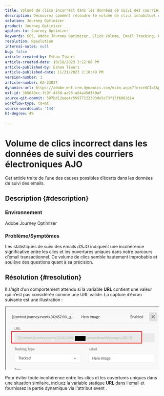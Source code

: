 ```yaml
---
title: Volume de clics incorrect dans les données de suivi des courriers électroniques AJO
description: Découvrez comment résoudre le volume de clics inhabituel dans les données de suivi des courriers électroniques.
solution: Journey Optimizer
product: Journey Optimizer
applies-to: Journey Optimizer
keywords: KCS, Adobe Journey Optimizer, Click Volume, Email Tracking, Parcours d’email transactionnel
resolution: Resolution
internal-notes: null
bug: false
article-created-by: Eshaa Tiwari
article-created-date: 10/18/2023 3:22:08 PM
article-published-by: Eshaa Tiwari
article-published-date: 11/21/2023 2:18:49 PM
version-number: 1
article-number: KA-23027
dynamics-url: https://adobe-ent.crm.dynamics.com/main.aspx?forceUCI=1&pagetype=entityrecord&etn=knowledgearticle&id=93b72d14-ca6d-ee11-8df0-6045bd006a22
exl-id: 3b5640cc-fc9f-445d-ac95-a84a45df49af
source-git-commit: 587bd12eee4c59977122393de5e73f15f6062614
workflow-type: tm+mt
source-wordcount: '144'
ht-degree: 4%

---
```


# Volume de clics incorrect dans les données de suivi des courriers électroniques AJO


Cet article traite de l’une des causes possibles d’écarts dans les données de suivi des emails.

## Description {#description}


### Environnement

Adobe Journey Optimizer

### Problème/Symptômes

Les statistiques de suivi des emails d’AJO indiquent une incohérence significative entre les clics et les ouvertures uniques dans notre parcours d’email transactionnel. Ce volume de clics semble hautement improbable et soulève des questions quant à sa précision.


## Résolution {#resolution}


Il s’agit d’un comportement attendu si la variable <b>URL</b> contient une valeur qui n’est pas considérée comme une URL valide. La capture d’écran suivante est une illustration :

![](assets/4f440bc7-aa84-ee11-8179-6045bd006149.png)

Pour éviter toute incohérence entre les clics et les ouvertures uniques dans une situation similaire, incluez la variable statique <b>URL</b> dans l&#39;email et fournissez la partie dynamique via l&#39;attribut event .
